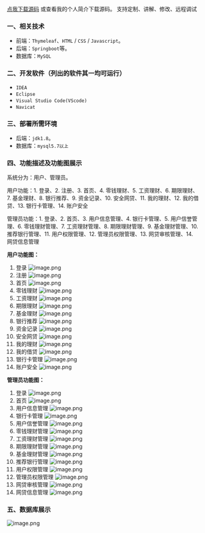 [点我下载源码](https://www.oneprosol.com/detail/3b278bb0e8c74ef7a899521c6bd6f14b)
或查看我的个人简介下载源码。
支持定制、讲解、修改、远程调试
### 一、相关技术
- 前端：`Thymeleaf`、`HTML` / `CSS` / `Javascript`。
- 后端：`Springboot`等。
- 数据库：`MySQL`

### 二、开发软件（列出的软件其一均可运行）
- `IDEA`
- `Eclipse`
- `Visual Studio Code(VScode)`
- `Navicat`
### 三、部署所需环境

- 后端：`jdk1.8`。
- 数据库：`mysql5.7以上`

### 四、功能描述及功能图展示
系统分为：用户、管理员。

用户功能：1. 登录、2. 注册、3. 首页、4. 零钱理财、5. 工资理财、6. 期限理财、7. 基金理财、8. 银行推荐、9. 资金记录、10. 安全网贷、11. 我的理财、12. 我的借贷、13. 银行卡管理、14. 账户安全

管理员功能：1. 登录、2. 首页、3. 用户信息管理、4. 银行卡管理、5. 用户信誉管理、6. 零钱理财管理、7. 工资理财管理、8. 期限理财管理、9. 基金理财管理、10. 推荐银行管理、11. 用户权限管理、12. 管理员权限管理、13. 网贷审核管理、14. 网贷信息管理

**用户功能图：**

1. 登录
![image.png](https://pic.picprosol.com/user_upload/47a0c8c315464e69858d8da56b2d15ba/2025-01-10%2019:17:23_image.png)
2. 注册
![image.png](https://pic.picprosol.com/user_upload/47a0c8c315464e69858d8da56b2d15ba/2025-01-10%2019:17:35_image.png)
3. 首页
![image.png](https://pic.picprosol.com/user_upload/47a0c8c315464e69858d8da56b2d15ba/2025-01-10%2019:11:31_image.png)
4. 零钱理财
![image.png](https://pic.picprosol.com/user_upload/47a0c8c315464e69858d8da56b2d15ba/2025-01-10%2019:11:37_image.png)
5. 工资理财
![image.png](https://pic.picprosol.com/user_upload/47a0c8c315464e69858d8da56b2d15ba/2025-01-10%2019:11:41_image.png)
6. 期限理财
![image.png](https://pic.picprosol.com/user_upload/47a0c8c315464e69858d8da56b2d15ba/2025-01-10%2019:11:46_image.png)
7. 基金理财
![image.png](https://pic.picprosol.com/user_upload/47a0c8c315464e69858d8da56b2d15ba/2025-01-10%2019:11:50_image.png)
8. 银行推荐
![image.png](https://pic.picprosol.com/user_upload/47a0c8c315464e69858d8da56b2d15ba/2025-01-10%2019:11:56_image.png)
9. 资金记录
![image.png](https://pic.picprosol.com/user_upload/47a0c8c315464e69858d8da56b2d15ba/2025-01-10%2019:12:28_image.png)
10. 安全网贷
![image.png](https://pic.picprosol.com/user_upload/47a0c8c315464e69858d8da56b2d15ba/2025-01-10%2019:12:34_image.png)
11. 我的理财
![image.png](https://pic.picprosol.com/user_upload/47a0c8c315464e69858d8da56b2d15ba/2025-01-10%2019:12:40_image.png)
12. 我的借贷
![image.png](https://pic.picprosol.com/user_upload/47a0c8c315464e69858d8da56b2d15ba/2025-01-10%2019:12:45_image.png)
13. 银行卡管理
![image.png](https://pic.picprosol.com/user_upload/47a0c8c315464e69858d8da56b2d15ba/2025-01-10%2019:12:50_image.png)
14. 账户安全
![image.png](https://pic.picprosol.com/user_upload/47a0c8c315464e69858d8da56b2d15ba/2025-01-10%2019:12:54_image.png)

**管理员功能图：**

1. 登录
![image.png](https://pic.picprosol.com/user_upload/47a0c8c315464e69858d8da56b2d15ba/2025-01-10%2019:17:23_image.png)
2. 首页
![image.png](https://pic.picprosol.com/user_upload/47a0c8c315464e69858d8da56b2d15ba/2025-01-10%2019:15:46_image.png)
3. 用户信息管理
![image.png](https://pic.picprosol.com/user_upload/47a0c8c315464e69858d8da56b2d15ba/2025-01-10%2019:15:51_image.png)
4. 银行卡管理
![image.png](https://pic.picprosol.com/user_upload/47a0c8c315464e69858d8da56b2d15ba/2025-01-10%2019:15:56_image.png)
5. 用户信誉管理
![image.png](https://pic.picprosol.com/user_upload/47a0c8c315464e69858d8da56b2d15ba/2025-01-10%2019:16:00_image.png)
6. 零钱理财管理
![image.png](https://pic.picprosol.com/user_upload/47a0c8c315464e69858d8da56b2d15ba/2025-01-10%2019:16:05_image.png)
7. 工资理财管理
![image.png](https://pic.picprosol.com/user_upload/47a0c8c315464e69858d8da56b2d15ba/2025-01-10%2019:16:09_image.png)
8. 期限理财管理
![image.png](https://pic.picprosol.com/user_upload/47a0c8c315464e69858d8da56b2d15ba/2025-01-10%2019:16:14_image.png)
9. 基金理财管理
![image.png](https://pic.picprosol.com/user_upload/47a0c8c315464e69858d8da56b2d15ba/2025-01-10%2019:16:18_image.png)
10. 推荐银行管理
![image.png](https://pic.picprosol.com/user_upload/47a0c8c315464e69858d8da56b2d15ba/2025-01-10%2019:16:23_image.png)
11. 用户权限管理
![image.png](https://pic.picprosol.com/user_upload/47a0c8c315464e69858d8da56b2d15ba/2025-01-10%2019:16:28_image.png)
12. 管理员权限管理
![image.png](https://pic.picprosol.com/user_upload/47a0c8c315464e69858d8da56b2d15ba/2025-01-10%2019:16:32_image.png)
13. 网贷审核管理
![image.png](https://pic.picprosol.com/user_upload/47a0c8c315464e69858d8da56b2d15ba/2025-01-10%2019:16:38_image.png)
14. 网贷信息管理
![image.png](https://pic.picprosol.com/user_upload/47a0c8c315464e69858d8da56b2d15ba/2025-01-10%2019:16:42_image.png)

### 五、数据库展示
![image.png](https://pic.picprosol.com/user_upload/47a0c8c315464e69858d8da56b2d15ba/2025-01-16%2010:29:30_image.png)
